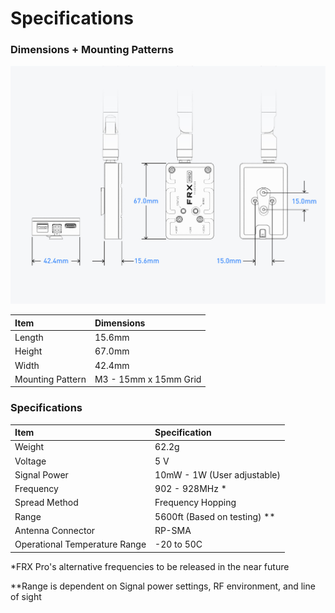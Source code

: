 # Specifications

### Dimensions + Mounting Patterns

![](../../.gitbook/assets/frxpro_wiki_dimensionsmountingpatterns.jpg)

| Item | Dimensions |
| :--- | :--- |
| Length | 15.6mm |
| Height | 67.0mm |
| Width | 42.4mm |
| Mounting Pattern | M3 - 15mm x 15mm Grid |

### Specifications

| Item | Specification |
| :--- | :--- |
| Weight |  62.2g |
| Voltage | 5 V |
| Signal Power | 10mW - 1W \(User adjustable\) |
| Frequency | 902 - 928MHz \* |
| Spread Method | Frequency Hopping |
| Range | 5600ft \(Based on testing\) \*\* |
| Antenna Connector | RP-SMA |
| Operational Temperature Range | -20 to 50C |

\*FRX Pro's alternative frequencies to be released in the near future

\*\*Range is dependent on Signal power settings, RF environment, and line of sight

